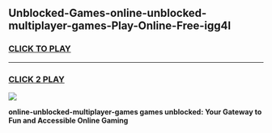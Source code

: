 
## Unblocked-Games-online-unblocked-multiplayer-games-Play-Online-Free-igg4l
<h3>
<a href="https://premium76.site?title=online-unblocked-multiplayer-games&ref=26A">CLICK TO PLAY</a></h3>
<hr>

<h3>
<a href="https://premium76.site?title=online-unblocked-multiplayer-games&ref=26A">CLICK 2 PLAY</a>
  
</h3>

<a href="https://premium76.site?title=online-unblocked-multiplayer-games&ref=26A"><img src="https://clearcache.store/games.png"></a>


**online-unblocked-multiplayer-games games unblocked: Your Gateway to Fun and Accessible Online Gaming**
